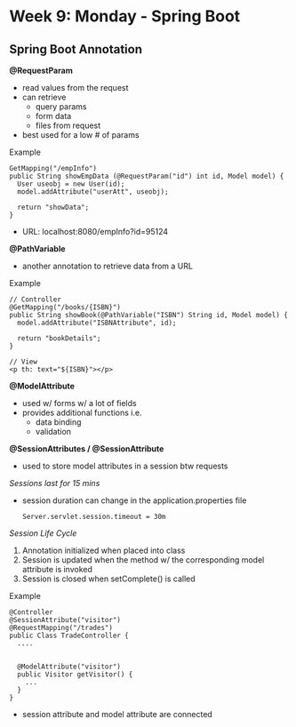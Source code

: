 # Week 9: Monday - Spring Boot
## Spring Boot Annotation
**@RequestParam**
- read values from the request
- can retrieve
  - query params
  - form data
  - files from request
- best used for a low # of params  

Example
```
GetMapping("/empInfo")
public String showEmpData (@RequestParam("id") int id, Model model) {
  User useobj = new User(id);
  model.addAttribute("userAtt", useobj);

  return "showData";
}
```
- URL: localhost:8080/empInfo?id=95124  

**@PathVariable**
- another annotation to retrieve data from a URL  

Example
```
// Controller
@GetMapping("/books/{ISBN}")
public String showBook(@PathVariable("ISBN") String id, Model model) {
  model.addAttribute("ISBNAttribute", id);

  return "bookDetails";
}

// View
<p th: text="${ISBN}"></p>
```  

**@ModelAttribute**
- used w/ forms w/ a lot of fields
- provides additional functions i.e.
  - data binding
  - validation  

**@SessionAttributes / @SessionAttribute**
- used to store model attributes in a session btw requests  

*Sessions last for 15 mins*
- session duration can change in the application.properties file
  ```
  Server.servlet.session.timeout = 30m
  ```  

*Session Life Cycle*
1. Annotation initialized when placed into class
2. Session is updated when the method w/ the corresponding model attribute is invoked
3. Session is closed when setComplete() is called  

Example
```
@Controller
@SessionAttribute("visitor")
@RequestMapping("/trades")
public Class TradeController {
  ....


  @ModelAttribute("visitor")
  public Visitor getVisitor() {
    ...
  }
}
```
- session attribute and model attribute are connected  

